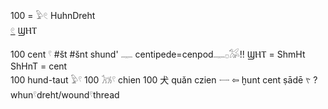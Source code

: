 100 = 𓅱𓏲 HuhnDreht  
[𓏲](𓏲)  ϢⲎⲦ  
  
100 cent 𓍢 #št #šnt shund' 𓊃 centipede=cenpod𓊃𓊪𓅮!! ϢⲎⲦ = ShmHt ShHnT = cent  
100 hund-taut 𓅱𓍢 100 𓃡𓍢 chien 100 犬 quǎn czien 𓌕 ⇦ ḫunt cent ṣādē 𐤑 ? whun𓍢dreht/wound𓍢thread